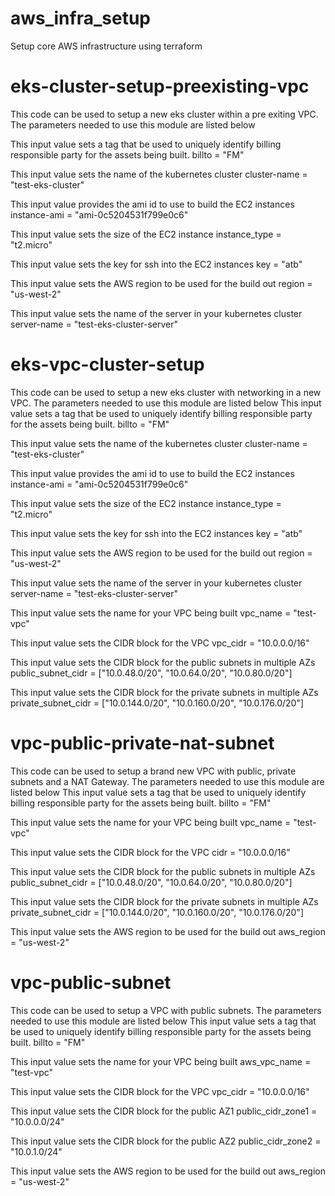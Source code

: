 # aws_infra_setup
Setup core AWS infrastructure using terraform

# eks-cluster-setup-preexisting-vpc
This code can be used to setup a new eks cluster within a pre exiting VPC. The parameters needed to use this module are listed below

This input value sets a tag that be used to uniquely identify billing responsible party for the assets being built.
billto = "FM"

This input value sets the name of the kubernetes cluster 
cluster-name = "test-eks-cluster"

This input value provides the ami id to use to build the EC2 instances
instance-ami = "ami-0c5204531f799e0c6"

This input value sets the size of the EC2 instance
instance_type = "t2.micro"

This input value sets the key for ssh into the EC2 instances
key = "atb"

This input value sets the AWS region to be used for the build out
region = "us-west-2"

This input value sets the name of the server in your kubernetes cluster
server-name = "test-eks-cluster-server"

# eks-vpc-cluster-setup
This code can be used to setup a new eks cluster with networking in a new VPC. The parameters needed to use this module are listed below
This input value sets a tag that be used to uniquely identify billing responsible party for the assets being built.
billto = "FM"

This input value sets the name of the kubernetes cluster 
cluster-name = "test-eks-cluster"

This input value provides the ami id to use to build the EC2 instances
instance-ami = "ami-0c5204531f799e0c6"

This input value sets the size of the EC2 instance
instance_type = "t2.micro"

This input value sets the key for ssh into the EC2 instances
key = "atb"

This input value sets the AWS region to be used for the build out
region = "us-west-2"

This input value sets the name of the server in your kubernetes cluster
server-name = "test-eks-cluster-server"

This input value sets the name for your VPC being built
vpc_name = "test-vpc" 

This input value sets the CIDR block for the VPC
vpc_cidr = "10.0.0.0/16"

This input value sets the CIDR block for the public subnets in multiple AZs
public_subnet_cidr = ["10.0.48.0/20", "10.0.64.0/20", "10.0.80.0/20"]

This input value sets the CIDR block for the private subnets in multiple AZs
private_subnet_cidr = ["10.0.144.0/20", "10.0.160.0/20", "10.0.176.0/20"]


# vpc-public-private-nat-subnet
This code can be used to setup a brand new VPC with public, private subnets and a NAT Gateway. The parameters needed to use this module are listed below
This input value sets a tag that be used to uniquely identify billing responsible party for the assets being built.
billto = "FM"

This input value sets the name for your VPC being built
vpc_name = "test-vpc" 

This input value sets the CIDR block for the VPC
cidr = "10.0.0.0/16"

This input value sets the CIDR block for the public subnets in multiple AZs
public_subnet_cidr = ["10.0.48.0/20", "10.0.64.0/20", "10.0.80.0/20"]

This input value sets the CIDR block for the private subnets in multiple AZs
private_subnet_cidr = ["10.0.144.0/20", "10.0.160.0/20", "10.0.176.0/20"]

This input value sets the AWS region to be used for the build out
aws_region = "us-west-2"

# vpc-public-subnet
This code can be used to setup a VPC with public subnets. The parameters needed to use this module are listed below
This input value sets a tag that be used to uniquely identify billing responsible party for the assets being built.
billto = "FM"

This input value sets the name for your VPC being built
aws_vpc_name = "test-vpc" 

This input value sets the CIDR block for the VPC
vpc_cidr = "10.0.0.0/16"

This input value sets the CIDR block for the public AZ1
public_cidr_zone1 = "10.0.0.0/24"

This input value sets the CIDR block for the public AZ2
public_cidr_zone2 = "10.0.1.0/24"

This input value sets the AWS region to be used for the build out
aws_region = "us-west-2"
